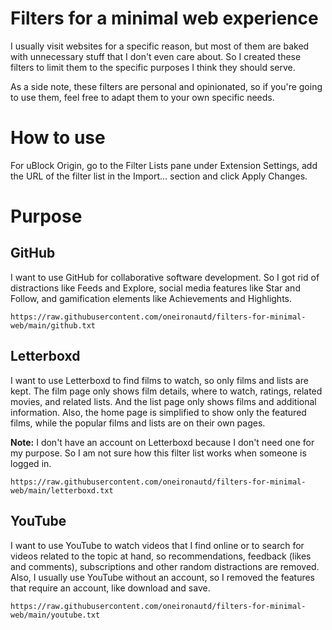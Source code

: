 # Filters for a minimal web experience

I usually visit websites for a specific reason, but most of them are baked with unnecessary stuff that I don't even care about. So I created these filters to limit them to the specific purposes I think they should serve.

As a side note, these filters are personal and opinionated, so if you're going to use them, feel free to adapt them to your own specific needs.

# How to use

For uBlock Origin, go to the Filter Lists pane under Extension Settings, add the URL of the filter list in the Import... section and click Apply Changes.

# Purpose

## GitHub

I want to use GitHub for collaborative software development. So I got rid of distractions like Feeds and Explore, social media features like Star and Follow, and gamification elements like Achievements and Highlights.

```
https://raw.githubusercontent.com/oneironautd/filters-for-minimal-web/main/github.txt
``` 

## Letterboxd

I want to use Letterboxd to find films to watch, so only films and lists are kept. The film page only shows film details, where to watch, ratings, related movies, and related lists. And the list page only shows films and additional information. Also, the home page is simplified to show only the featured films, while the popular films and lists are on their own pages.

**Note:** I don't have an account on Letterboxd because I don't need one for my purpose. So I am not sure how this filter list works when someone is logged in.

```
https://raw.githubusercontent.com/oneironautd/filters-for-minimal-web/main/letterboxd.txt
``` 

## YouTube

I want to use YouTube to watch videos that I find online or to search for videos related to the topic at hand, so recommendations, feedback (likes and comments), subscriptions and other random distractions are removed. Also, I usually use YouTube without an account, so I removed the features that require an account, like download and save.

```
https://raw.githubusercontent.com/oneironautd/filters-for-minimal-web/main/youtube.txt
``` 
